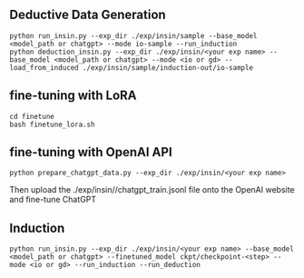 ## Deductive Data Generation
```
python run_insin.py --exp_dir ./exp/insin/sample --base_model <model_path or chatgpt> --mode io-sample --run_induction
python deduction_insin.py --exp_dir ./exp/insin/<your exp name> --base_model <model_path or chatgpt> --mode <io or gd> --load_from_induced ./exp/insin/sample/induction-out/io-sample
```

## fine-tuning with LoRA

```
cd finetune
bash finetune_lora.sh
```

## fine-tuning with OpenAI API

```
python prepare_chatgpt_data.py --exp_dir ./exp/insin/<your exp name>
```

Then upload the ./exp/insin/<your exp name>/chatgpt_train.jsonl file onto the OpenAI website and fine-tune ChatGPT

## Induction
```
python run_insin.py --exp_dir ./exp/insin/<your exp name> --base_model <model_path or chatgpt> --finetuned_model ckpt/checkpoint-<step> --mode <io or gd> --run_induction --run_deduction
```